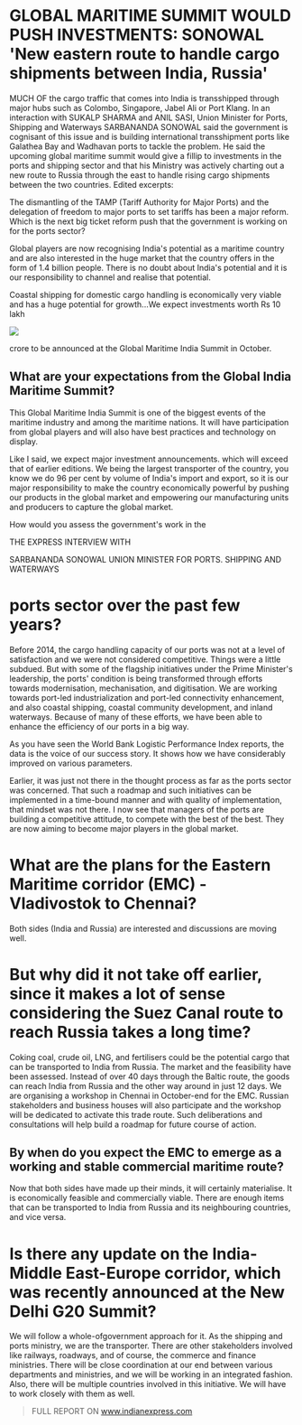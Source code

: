 # GLOBAL MARITIME SUMMIT WOULD PUSH INVESTMENTS: SONOWAL 'New eastern route to handle cargo shipments between India, Russia'

MUCH OF the cargo traffic that comes into India is transshipped through major hubs such as Colombo, Singapore, Jabel Ali or Port Klang. In an interaction with SUKALP SHARMA and ANIL SASI, Union Minister for Ports, Shipping and Waterways SARBANANDA SONOWAL said the government is cognisant of this issue and is building international transshipment ports like Galathea Bay and Wadhavan ports to tackle the problem. He said the upcoming global maritime summit would give a fillip to investments in the ports and shipping sector and that his Ministry was actively charting out a new route to Russia through the east to handle rising cargo shipments between the two countries. Edited excerpts:

The dismantling of the TAMP (Tariff Authority for Major Ports) and the delegation of freedom to major ports to set tariffs has been a major reform. Which is the next big ticket reform push that the government is working on for the ports sector?

Global players are now recognising India's potential as a maritime country and are also interested in the huge market that the country offers in the form of 1.4 billion people. There is no doubt about India's potential and it is our responsibility to channel and realise that potential.

Coastal shipping for domestic cargo handling is economically very viable and has a huge potential for growth...We expect investments worth Rs 10 lakh

![](_page_0_Picture_5.jpeg)

crore to be announced at the Global Maritime India Summit in October.

## What are your expectations from the Global India Maritime Summit?

This Global Maritime India Summit is one of the biggest events of the maritime industry and among the maritime nations. It will have participation from global players and will also have best practices and technology on display.

Like I said, we expect major investment announcements. which will exceed that of earlier editions. We being the largest transporter of the country, you know we do 96 per cent by volume of India's import and export, so it is our major responsibility to make the country economically powerful by pushing our products in the global market and empowering our manufacturing units and producers to capture the global market.

How would you assess the government's work in the

THE EXPRESS INTERVIEW WITH

SARBANANDA SONOWAL UNION MINISTER FOR PORTS. SHIPPING AND WATERWAYS

# ports sector over the past few years?

Before 2014, the cargo handling capacity of our ports was not at a level of satisfaction and we were not considered competitive. Things were a little subdued. But with some of the flagship initiatives under the Prime Minister's leadership, the ports' condition is being transformed through efforts towards modernisation, mechanisation, and digitisation. We are working towards port-led industrialization and port-led connectivity enhancement, and also coastal shipping, coastal community development, and inland waterways. Because of many of these efforts, we have been able to enhance the efficiency of our ports in a big way.

As you have seen the World Bank Logistic Performance Index reports, the data is the voice of our success story. It shows how we have considerably improved on various parameters.

Earlier, it was just not there in the thought process as far as the ports sector was concerned. That such a roadmap and such initiatives can be implemented in a time-bound manner and with quality of implementation, that mindset was not there. I now see that managers of the ports are building a competitive attitude, to compete with the best of the best. They are now aiming to become major players in the global market.

# What are the plans for the **Eastern Maritime corridor** (EMC) - Vladivostok to Chennai?

Both sides (India and Russia) are interested and discussions are moving well.

# But why did it not take off earlier, since it makes a lot of sense considering the Suez **Canal route to reach Russia** takes a long time?

Coking coal, crude oil, LNG, and fertilisers could be the potential cargo that can be transported to India from Russia. The market and the feasibility have been assessed. Instead of over 40 days through the Baltic route, the goods can reach India from Russia and the other way around in just 12 days. We are organising a workshop in Chennai in October-end for the EMC. Russian stakeholders and business houses will also participate and the workshop will be dedicated to activate this trade route. Such deliberations and consultations will help build a roadmap for future course of action.

## By when do you expect the **EMC to emerge as a working** and stable commercial maritime route?

Now that both sides have made up their minds, it will certainly materialise. It is economically feasible and commercially viable. There are enough items that can be transported to India from Russia and its neighbouring countries, and vice versa.

# Is there any update on the India-Middle East-Europe corridor, which was recently announced at the New Delhi G20 Summit?

We will follow a whole-ofgovernment approach for it. As the shipping and ports ministry, we are the transporter. There are other stakeholders involved like railways, roadways, and of course, the commerce and finance ministries. There will be close coordination at our end between various departments and ministries, and we will be working in an integrated fashion. Also, there will be multiple countries involved in this initiative. We will have to work closely with them as well.

> FULL REPORT ON www.indianexpress.com
